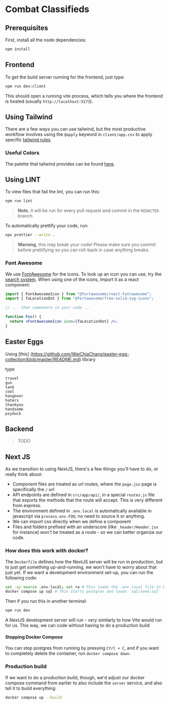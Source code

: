 # Combat Classifieds

## Prerequisites

First, install all the node dependencies:

```bash
npm install
```

## Frontend

To get the build server running for the frontend, just type:

```bash
npm run dev:client
```

This should open a running vite process, which tells you where the frontend is hosted
(usually `http://localhost:5173`).

## Using Tailwind

There are a few ways you can use tailwind, but the most productive workflow involves using the
`@apply` keyword in `client/app.css` to apply specific
[tailwind rules](https://tailwindcss.com/docs/font-weight).

### Useful Colors

The palette that tailwind provides can be found [here](https://tailwindcss.com/docs/customizing-colors).

## Using LINT

To view files that fail the lint, you can run this:

```bash
npm run lint
```

> **Note**, it will be run for every pull request and commit in the `REDACTED` branch.

To automatically prettify your code, run:

```bash
npx prettier --write .
```

> **Warning**, this may break your code! Please make sure you commit before prettifying
> so you can roll-back in case anything breaks.

### Font Awesome

We use [FontAwesome](https://fontawesome.com) for the icons. To look up an icon you can use, try the
[search system](https://fontawesome.com/search). When using one of the icons, import it as
a react component:

```jsx
import { FontAwesomeIcon } from "@fortawesome/react-fontawesome";
import { faLocationDot } from "@fortawesome/free-solid-svg-icons";

// ... then somewhere in your code ...

function Foo() {
  return <FontAwesomeIcon icon={faLocationDot} />;
}
```

## Easter Eggs

Using [this] (https://github.com/WeiChiaChang/easter-egg-collection/blob/master/README.md) library

type

```
travel
gun
tank
cool
hangover
haters
thankyou
handsome
psyduck
```

## Backend

> TODO

## Next JS

As we transition to using NextJS, there's a few things you'll have to do, or really think about:

- Component files are treated as url routes, where the `page.jsx` page is specifically the `/`
  url
- API endpoints are defined in `src/app/api/`, in a special `routes.js` file that exports the
  methods that the route will accept. This is very different from express.
- The environment defined in `.env.local` is automatically available in javascript via
  `process.env.FOO`; no need to source it or anything.
- We can import css directly when we define a component
- Files and folders prefixed with an underscore (like `_header/Header.jsx` for instance) _won't_
  be treated as a route - so we can better organize our code.

### How does this work with docker?

The `Dockerfile` defines how the NextJS server will be run in production, but to just get something
up-and-running, we won't have to worry about that just yet. If we want a development environment
set-up, you can run the following code:

```bash
set -a; source .env.local; set +a # This loads the .env.local file in bash
docker compose up sql # This starts postgres and loads `sql/seed.sql`
```

Then if you run this in another terminal:

```bash
npm run dev
```

A NextJS development server will run - _very_ similarly to how Vite would run for us. This way, we
can code without having to do a production build

#### Stopping Docker Compose

You can stop postgres from running by pressing `Ctrl + C`, and if you want to completely delete the
container, run `docker compose down`.

### Production build

If we want to do a production build, though, we'd adjust our docker compose command from earlier
to also include the `server` service, and also tell it to build everything:

```bash
docker compose up --build
```
